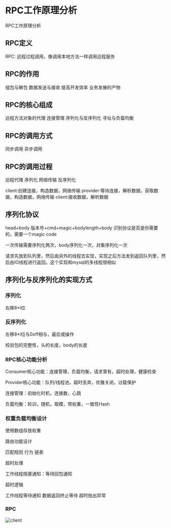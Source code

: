 # RPC工作原理分析


RPC工作原理分析

<!--more-->
## RPC定义

RPC: 远程过程调用，像调用本地方法一样调用远程服务

## RPC的作用

组包与解包
数据发送与接收
提高开发效率
业务发展的产物

## RPC的核心组成

远程方法对象的代理
连接管理
序列化与反序列化
寻址与负载均衡

## RPC的调用方式

同步调用
异步调用

## RPC的调用过程

远程代理
序列化
网络传输
反序列化

client:创建连接，构造数据，网络传输
provider:等待连接，解析数据，获取数据，构造数据，网络传输
client:接收数据，解析数据

## 序列化协议

head+body
版本号+cmd+magic+bodylength+body
识别协议是否是你需要的，需要一个magic code

一次传输需要序列化两次，body序列化一次，对象序列化一次

请求先放到队列里，然后由另外的线程去实现，实现之后方法发到返回队列里，然后由IO线程进行返回。这个实现和mysql的多线程很相似


## 序列化与反序列化的实现方式

### 序列化

右移8*i位

### 反序列化

左移8*i位与0xff相与，最后或操作

校验包的完整性，头的长度，body的长度


### RPC核心功能分析

Consumer核心功能：连接管理，负载均衡，请求里有，超时处理，健康检查

Provider核心功能：队列/线程池，超时丢弃，优雅关闭，过载保护

连接管理：初始化时机，连接数，心跳

负载均衡：轮训，随机，取模，带权重，一致性Hash


### 权重负载均衡设计

使用数组存放权重

路由功能设计

匹配规则
行为
链表



超时处理

工作线程阻塞通知：等待回包通知

超时逻辑

工作线程等待通知
数据返回终止等待
超时抛出异常

### RPC 

![client](/blog-img/RPC-Client端.jpg)